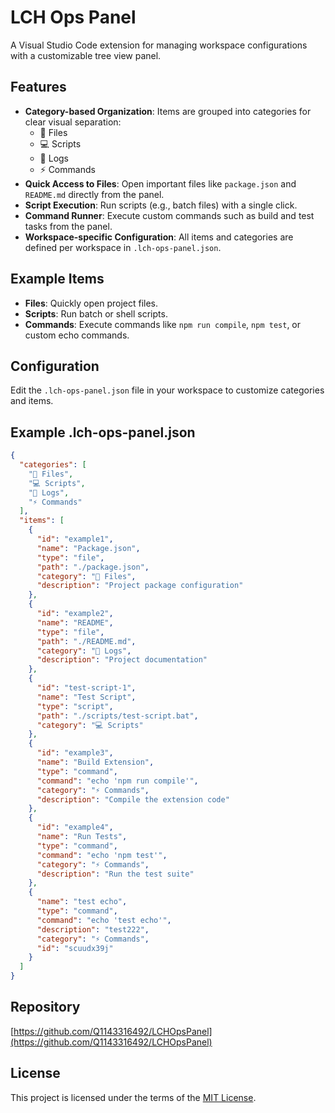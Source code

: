
# LCH Ops Panel

A Visual Studio Code extension for managing workspace configurations with a customizable tree view panel.

## Features
- **Category-based Organization**: Items are grouped into categories for clear visual separation:
  - 📁 Files
  - 💻 Scripts
  - 📝 Logs
  - ⚡ Commands
- **Quick Access to Files**: Open important files like `package.json` and `README.md` directly from the panel.
- **Script Execution**: Run scripts (e.g., batch files) with a single click.
- **Command Runner**: Execute custom commands such as build and test tasks from the panel.
- **Workspace-specific Configuration**: All items and categories are defined per workspace in `.lch-ops-panel.json`.

## Example Items
- **Files**: Quickly open project files.
- **Scripts**: Run batch or shell scripts.
- **Commands**: Execute commands like `npm run compile`, `npm test`, or custom echo commands.

## Configuration

Edit the `.lch-ops-panel.json` file in your workspace to customize categories and items.

## Example .lch-ops-panel.json

```json
{
  "categories": [
    "📁 Files",
    "💻 Scripts",
    "📝 Logs",
    "⚡ Commands"
  ],
  "items": [
    {
      "id": "example1",
      "name": "Package.json",
      "type": "file",
      "path": "./package.json",
      "category": "📁 Files",
      "description": "Project package configuration"
    },
    {
      "id": "example2",
      "name": "README",
      "type": "file",
      "path": "./README.md",
      "category": "📝 Logs",
      "description": "Project documentation"
    },
    {
      "id": "test-script-1",
      "name": "Test Script",
      "type": "script",
      "path": "./scripts/test-script.bat",
      "category": "💻 Scripts"
    },
    {
      "id": "example3",
      "name": "Build Extension",
      "type": "command",
      "command": "echo 'npm run compile'",
      "category": "⚡ Commands",
      "description": "Compile the extension code"
    },
    {
      "id": "example4",
      "name": "Run Tests",
      "type": "command",
      "command": "echo 'npm test'",
      "category": "⚡ Commands",
      "description": "Run the test suite"
    },
    {
      "name": "test echo",
      "type": "command",
      "command": "echo 'test echo'",
      "description": "test222",
      "category": "⚡ Commands",
      "id": "scuudx39j"
    }
  ]
}
```

## Repository
[https://github.com/Q1143316492/LCHOpsPanel](https://github.com/Q1143316492/LCHOpsPanel)

## License
This project is licensed under the terms of the [MIT License](./LICENSE.md).
